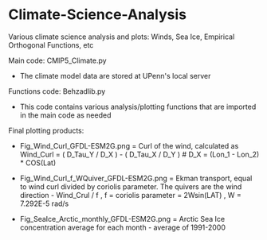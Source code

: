 # Climate-Science-Analysis
Various climate science analysis and plots: Winds, Sea Ice, Empirical Orthogonal Functions, etc

Main code: CMIP5_Climate.py


* The climate model data are stored at UPenn's local server

Functions code: Behzadlib.py

* This code contains various analysis/plotting functions that are imported in the main code as needed


Final plotting products:
* Fig_Wind_Curl_GFDL-ESM2G.png = Curl of the wind, calculated as
Wind_Curl = ( D_Tau_Y / D_X ) - ( D_Tau_X / D_Y ) # D_X = (Lon_1 - Lon_2) * COS(Lat)

* Fig_Wind_Curl_f_WQuiver_GFDL-ESM2G.png = Ekman transport, equal to wind curl divided by coriolis parameter. The quivers are the wind direction - Wind_Crul / f , f = coriolis parameter = 2Wsin(LAT) , W = 7.292E-5 rad/s

* Fig_SeaIce_Arctic_monthly_GFDL-ESM2G.png = Arctic Sea Ice concentration average for each month - average of 1991-2000

